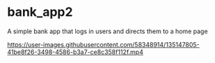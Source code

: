 # bank_app2

A simple bank app that logs in users and directs them to a home page

https://user-images.githubusercontent.com/58348914/135147805-41be8f26-3498-4586-b3a7-ce8c358f112f.mp4


